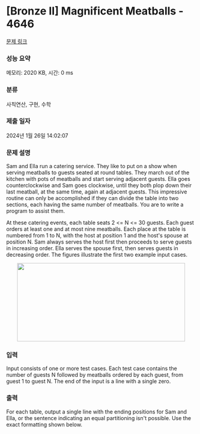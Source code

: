 # [Bronze II] Magnificent Meatballs - 4646 

[문제 링크](https://www.acmicpc.net/problem/4646) 

### 성능 요약

메모리: 2020 KB, 시간: 0 ms

### 분류

사칙연산, 구현, 수학

### 제출 일자

2024년 1월 26일 14:02:07

### 문제 설명

<p>Sam and Ella run a catering service. They like to put on a show when serving meatballs to guests seated at round tables. They march out of the kitchen with pots of meatballs and start serving adjacent guests. Ella goes counterclockwise and Sam goes clockwise, until they both plop down their last meatball, at the same time, again at adjacent guests. This impressive routine can only be accomplished if they can divide the table into two sections, each having the same number of meatballs. You are to write a program to assist them.</p>

<p>At these catering events, each table seats 2 <= N <= 30 guests. Each guest orders at least one and at most nine meatballs. Each place at the table is numbered from 1 to N, with the host at position 1 and the host's spouse at position N. Sam always serves the host first then proceeds to serve guests in increasing order. Ella serves the spouse first, then serves guests in decreasing order. The figures illustrate the first two example input cases.</p>

<p style="text-align:center"><img alt="" src="https://onlinejudgeimages.s3-ap-northeast-1.amazonaws.com/problem/4646/1.png" style="height:208px; width:447px"></p>

### 입력 

 <p>Input consists of one or more test cases. Each test case contains the number of guests N followed by meatballs ordered by each guest, from guest 1 to guest N. The end of the input is a line with a single zero.</p>

### 출력 

 <p>For each table, output a single line with the ending positions for Sam and Ella, or the sentence indicating an equal partitioning isn't possible. Use the exact formatting shown below.</p>

